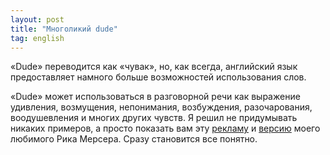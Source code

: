 ```yaml
---
layout: post
title: "Многоликий dude"
tag: english
---
```

«Dude» переводится как «чувак», но, как всегда, английский язык предоставляет намного больше возможностей использования слов.

«Dude» может использоваться в разговорной речи как выражение удивления, возмущения, непонимания, возбуждения, разочарования, воодушевления и многих других чувств. Я решил не придумывать никаких примеров, а просто показать вам эту <a href="http://www.youtube.com/watch?v=dyMSSe7cOvA">рекламу</a> и <a href="http://www.youtube.com/watch?v=gdjNdQcOoHg">версию</a> моего любимого Рика Мерсера. Сразу становится все понятно.

